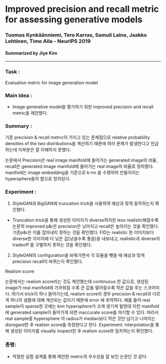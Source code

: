 # Improved precision and recall metric for assessing generative models
### Tuomas Kynkäänniemi, Tero Karras, Samuli Laine, Jaakko Lehtinen, Timo Aila - NeurIPS 2019
#### Summarized by Jiye Kim

---

### **Task** : 
Evaluation metric for image generation model



### **Main Idea** : 
-  Image generative model을 평가하기 위한 improved precision and recall metric을 제안했다.





### **Summary** :  
기존 precision & recall metric이 가지고 있는 문제점으로 relative probability densities of the two distributions을 계산하기 때문에 여러 문제가 발생한다고 언급하는데 이부분은 잘 이해하지 못했다.

논문에서 Precision은 real image manifold에 들어가는 generated image의 비율, recall은 generated image manifold에 들어가는 real image의 비율로 정의했다. manifold는 image embedding을 기준으로 k-nn 을 수행하여 만들어지는 hypersphere들의 합으로 정의된다.




### **Experiment** :
1. StyleGAN과 BigGAN에 truncation trick을 사용하여 예상과 맞게 동작하는지 확인했다.

- Truncation trick을 통해 생성된 이미지가 diverse하지만 less realistic해질수록 논문의 improved p&r은 precision은 낮아지고 recall은 높아지는 것을 확인했다. 기존p&r은 이를 잡아내지 못하는 것을 확인했다. FID는 realistic 한 이미지보다 diverse한 이미지에 더 낮은 값(낮을수록 좋음)을 내보내고, realistic과 diverse의 tradeoff 를 구별하지 못하는 것을 확인했다.
2. StyleGAN의 configuration을 바꿔가면서 각 모듈을 뺏을 때 예상과 맞게 precision recall이 바뀌는지 확인했다.

Realism score:

논문에서는 realism score라는 것도 제안했는데 continuous 한 값으로, 생성된 image가 real manifold에 가까워질 수록 큰 값을 멀어질수록 작은 값을 주는 스코어이다.
여기서 trick이 하나 들어가는데, realism score의 경우 precision & recall과 다르게 하나의 샘플에 대해 계산되는 값이기 때문에 error 에 취약하다. 예를 들어 real sample이 sparse한 곳에는 knn hypersphere가 크게 생기게 될텐데 이런 manifold에 generated sample이 들어가게 되면 inaccurate score를 야기할 수 있다. 따라서 real sample중 hypersphere 의 radius가 median보다 작은 것만 남기고 나머지는 disregard한 후 realism score를 측정한다고 한다.
Experiment: interpolation을 통해 생성된 이미지를 visually inspect한 후 realism score와 일치하는지 확인했다.

### **총평**:
- 적절한 실험 설계를 통해 제안한 metric의 우수성을 잘 보인 논문인 것 같다.
